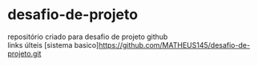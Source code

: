# desafio-de-projeto
repositório criado para desafio de projeto github  
links últeis 
[sistema basico]https://github.com/MATHEUS145/desafio-de-projeto.git
